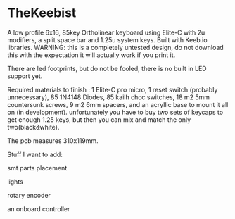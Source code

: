 # TheKeebist
A low profile 6x16, 85key Ortholinear keyboard using Elite-C with 2u modifiers, a split space bar and 1.25u system keys. Built with Keeb.io libraries.    WARNING: this is a completely untested design, do not download this with the expectation it will actually work if you print it.

There are led footprints, but do not be fooled, there is no built in LED support yet.

Required materials to finish : 1 Elite-C pro micro, 1 reset switch (probably unnecessary), 85 1N4148 Diodes, 85 kailh choc switches, 18 m2 5mm countersunk screws, 9 m2 6mm spacers, and an acryllic base to mount it all on (in development). unfortunately you have to buy two sets of keycaps to get enough 1.25 keys, but then you can mix and match the only two(black&white).

The pcb measures 310x119mm.

Stuff I want to add:

smt parts placement

lights

rotary encoder

an onboard controller
